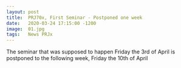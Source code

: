 ```yaml
---
layout: post
title:  PRJ70x, First Seminar - Postponed one week
date:   2020-03-24 17:15:00 -1200
image:  01.jpg
tags:   News PRJx
---
```


The seminar that was supposed to happen Friday the 3rd of April is postponed to the following week, Friday the 10th of April
